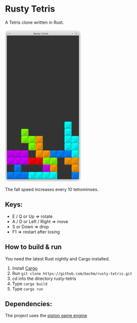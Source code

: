 # Rusty Tetris

A Tetris clone written in Rust.

![screenshot](rustytetris.png?raw=true)


The fall speed increases every 10 tetrominoes.

## Keys:
- E / Q or Up => rotate
- A / D or Left / Right => move
- S or Down => drop
- F1 => restart after losing


## How to build & run

You need the latest Rust nightly and Cargo installed.

1. Install [Cargo](https://github.com/rust-lang/cargo)
2. Run `git clone https://github.com/bachm/rusty-tetris.git`
3. cd into the directory rusty-tetris
4. Type `cargo build`
5. Type `cargo run`

## Dependencies:

The project uses the [piston game engine](https://github.com/PistonDevelopers/piston)
